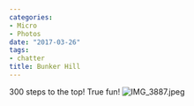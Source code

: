 ```yaml
---
categories:
- Micro
- Photos
date: "2017-03-26"
tags:
- chatter
title: Bunker Hill
---
```


300 steps to the top! True fun! ![IMG_3887.jpeg](images/IMG_3887.jpeg)
